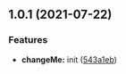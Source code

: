 ## 1.0.1 (2021-07-22)


### Features

* **changeMe:** init ([543a1eb](https://github.com/sunupdong/commitlint-learning/commit/543a1eb06285d8d280103bf00dc6ed56c4793f1a))



